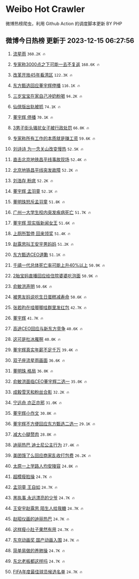 # Weibo Hot Crawler 



微博热榜爬虫，利用 Github Action 的调度脚本更新 BY PHP 


## 微博今日热榜 更新于 2023-12-15 06:27:56 
1. [流星雨](https://s.weibo.com/weibo?q=%E6%B5%81%E6%98%9F%E9%9B%A8&t=31&band_rank=1&Refer=top) `360.2K 🔥` 

1. [专家称3000点之下可能一去不复返](https://s.weibo.com/weibo?q=%23%E4%B8%93%E5%AE%B6%E7%A7%B03000%E7%82%B9%E4%B9%8B%E4%B8%8B%E5%8F%AF%E8%83%BD%E4%B8%80%E5%8E%BB%E4%B8%8D%E5%A4%8D%E8%BF%94%23&t=31&band_rank=2&Refer=top) `168.6K 🔥` 

1. [改革开放45年看湾区](https://s.weibo.com/weibo?q=%23%E6%94%B9%E9%9D%A9%E5%BC%80%E6%94%BE45%E5%B9%B4%E7%9C%8B%E6%B9%BE%E5%8C%BA%23&t=31&band_rank=3&Refer=top) `122.3K 🔥` 

1. [东方甄选回应董宇辉停播](https://s.weibo.com/weibo?q=%23%E4%B8%9C%E6%96%B9%E7%94%84%E9%80%89%E5%9B%9E%E5%BA%94%E8%91%A3%E5%AE%87%E8%BE%89%E5%81%9C%E6%92%AD%23&t=31&band_rank=4&Refer=top) `116.1K 🔥` 

1. [三岁宝宝在家自己冲奶粉喝](https://s.weibo.com/weibo?q=%23%E4%B8%89%E5%B2%81%E5%AE%9D%E5%AE%9D%E5%9C%A8%E5%AE%B6%E8%87%AA%E5%B7%B1%E5%86%B2%E5%A5%B6%E7%B2%89%E5%96%9D%23&t=31&band_rank=5&Refer=top) `94.2K 🔥` 

1. [仙侠版出轨被抓](https://s.weibo.com/weibo?q=%E4%BB%99%E4%BE%A0%E7%89%88%E5%87%BA%E8%BD%A8%E8%A2%AB%E6%8A%93&t=31&band_rank=6&Refer=top) `74.1K 🔥` 

1. [董宇辉 停播](https://s.weibo.com/weibo?q=%E8%91%A3%E5%AE%87%E8%BE%89%20%E5%81%9C%E6%92%AD&t=31&band_rank=7&Refer=top) `70.1K 🔥` 

1. [3男子街头骚扰女子被行政处罚](https://s.weibo.com/weibo?q=%233%E7%94%B7%E5%AD%90%E8%A1%97%E5%A4%B4%E9%AA%9A%E6%89%B0%E5%A5%B3%E5%AD%90%E8%A2%AB%E8%A1%8C%E6%94%BF%E5%A4%84%E7%BD%9A%23&t=31&band_rank=8&Refer=top) `66.0K 🔥` 

1. [专家称所有工作的本质就是赚工资](https://s.weibo.com/weibo?q=%23%E4%B8%93%E5%AE%B6%E7%A7%B0%E6%89%80%E6%9C%89%E5%B7%A5%E4%BD%9C%E7%9A%84%E6%9C%AC%E8%B4%A8%E5%B0%B1%E6%98%AF%E8%B5%9A%E5%B7%A5%E8%B5%84%23&t=31&band_rank=9&Refer=top) `59.6K 🔥` 

1. [刘诗诗 为一念关山改变慢热](https://s.weibo.com/weibo?q=%E5%88%98%E8%AF%97%E8%AF%97%20%E4%B8%BA%E4%B8%80%E5%BF%B5%E5%85%B3%E5%B1%B1%E6%94%B9%E5%8F%98%E6%85%A2%E7%83%AD&t=31&band_rank=10&Refer=top) `52.5K 🔥` 

1. [直击北京地铁昌平线事故现场](https://s.weibo.com/weibo?q=%23%E7%9B%B4%E5%87%BB%E5%8C%97%E4%BA%AC%E5%9C%B0%E9%93%81%E6%98%8C%E5%B9%B3%E7%BA%BF%E4%BA%8B%E6%95%85%E7%8E%B0%E5%9C%BA%23&t=31&band_rank=11&Refer=top) `52.4K 🔥` 

1. [北京地铁昌平线突发故障](https://s.weibo.com/weibo?q=%23%E5%8C%97%E4%BA%AC%E5%9C%B0%E9%93%81%E6%98%8C%E5%B9%B3%E7%BA%BF%E7%AA%81%E5%8F%91%E6%95%85%E9%9A%9C%23&t=31&band_rank=12&Refer=top) `52.2K 🔥` 

1. [刘浩存 粉底](https://s.weibo.com/weibo?q=%E5%88%98%E6%B5%A9%E5%AD%98%20%E7%B2%89%E5%BA%95&t=31&band_rank=13&Refer=top) `52.2K 🔥` 

1. [董宇辉 孟羽童](https://s.weibo.com/weibo?q=%E8%91%A3%E5%AE%87%E8%BE%89%20%E5%AD%9F%E7%BE%BD%E7%AB%A5&t=31&band_rank=14&Refer=top) `52.1K 🔥` 

1. [董明珠怒斥孟羽童](https://s.weibo.com/weibo?q=%23%E8%91%A3%E6%98%8E%E7%8F%A0%E6%80%92%E6%96%A5%E5%AD%9F%E7%BE%BD%E7%AB%A5%23&t=31&band_rank=15&Refer=top) `51.8K 🔥` 

1. [广州一大学生校内突发疾病死亡](https://s.weibo.com/weibo?q=%23%E5%B9%BF%E5%B7%9E%E4%B8%80%E5%A4%A7%E5%AD%A6%E7%94%9F%E6%A0%A1%E5%86%85%E7%AA%81%E5%8F%91%E7%96%BE%E7%97%85%E6%AD%BB%E4%BA%A1%23&t=31&band_rank=16&Refer=top) `51.7K 🔥` 

1. [董宇辉 现实版新闻女王](https://s.weibo.com/weibo?q=%E8%91%A3%E5%AE%87%E8%BE%89%20%E7%8E%B0%E5%AE%9E%E7%89%88%E6%96%B0%E9%97%BB%E5%A5%B3%E7%8E%8B&t=31&band_rank=17&Refer=top) `51.6K 🔥` 

1. [上厕所暂停 回来领奖](https://s.weibo.com/weibo?q=%E4%B8%8A%E5%8E%95%E6%89%80%E6%9A%82%E5%81%9C%20%E5%9B%9E%E6%9D%A5%E9%A2%86%E5%A5%96&t=31&band_rank=18&Refer=top) `51.4K 🔥` 

1. [赵露思叫王安宇男妈妈](https://s.weibo.com/weibo?q=%23%E8%B5%B5%E9%9C%B2%E6%80%9D%E5%8F%AB%E7%8E%8B%E5%AE%89%E5%AE%87%E7%94%B7%E5%A6%88%E5%A6%88%23&t=31&band_rank=19&Refer=top) `51.2K 🔥` 

1. [东方甄选CEO道歉](https://s.weibo.com/weibo?q=%23%E4%B8%9C%E6%96%B9%E7%94%84%E9%80%89CEO%E9%81%93%E6%AD%89%23&t=31&band_rank=20&Refer=top) `51.1K 🔥` 

1. [千禧一代总体死亡率可能上升40%以上](https://s.weibo.com/weibo?q=%23%E5%8D%83%E7%A6%A7%E4%B8%80%E4%BB%A3%E6%80%BB%E4%BD%93%E6%AD%BB%E4%BA%A1%E7%8E%87%E5%8F%AF%E8%83%BD%E4%B8%8A%E5%8D%8740%25%E4%BB%A5%E4%B8%8A%23&t=31&band_rank=21&Refer=top) `50.9K 🔥` 

1. [2胎宝妈直播回应给住院婆婆吃泡面](https://s.weibo.com/weibo?q=%232%E8%83%8E%E5%AE%9D%E5%A6%88%E7%9B%B4%E6%92%AD%E5%9B%9E%E5%BA%94%E7%BB%99%E4%BD%8F%E9%99%A2%E5%A9%86%E5%A9%86%E5%90%83%E6%B3%A1%E9%9D%A2%23&t=31&band_rank=22&Refer=top) `50.9K 🔥` 

1. [俞敏洪声明](https://s.weibo.com/weibo?q=%23%E4%BF%9E%E6%95%8F%E6%B4%AA%E5%A3%B0%E6%98%8E%23&t=31&band_rank=23&Refer=top) `50.6K 🔥` 

1. [被男友妈说吃生日蛋糕减寿命](https://s.weibo.com/weibo?q=%23%E8%A2%AB%E7%94%B7%E5%8F%8B%E5%A6%88%E8%AF%B4%E5%90%83%E7%94%9F%E6%97%A5%E8%9B%8B%E7%B3%95%E5%87%8F%E5%AF%BF%E5%91%BD%23&t=31&band_rank=24&Refer=top) `50.6K 🔥` 

1. [张若昀在哇唧唧哇群里发红包](https://s.weibo.com/weibo?q=%23%E5%BC%A0%E8%8B%A5%E6%98%80%E5%9C%A8%E5%93%87%E5%94%A7%E5%94%A7%E5%93%87%E7%BE%A4%E9%87%8C%E5%8F%91%E7%BA%A2%E5%8C%85%23&t=31&band_rank=25&Refer=top) `42.7K 🔥` 

1. [董宇辉](https://s.weibo.com/weibo?q=%E8%91%A3%E5%AE%87%E8%BE%89&t=31&band_rank=26&Refer=top) `41.7K 🔥` 

1. [高途CEO回应与新东方竞争](https://s.weibo.com/weibo?q=%23%E9%AB%98%E9%80%94CEO%E5%9B%9E%E5%BA%94%E4%B8%8E%E6%96%B0%E4%B8%9C%E6%96%B9%E7%AB%9E%E4%BA%89%23&t=31&band_rank=27&Refer=top) `40.6K 🔥` 

1. [这可是杜冰雁啊](https://s.weibo.com/weibo?q=%E8%BF%99%E5%8F%AF%E6%98%AF%E6%9D%9C%E5%86%B0%E9%9B%81%E5%95%8A&t=31&band_rank=28&Refer=top) `40.0K 🔥` 

1. [董宇辉真实年薪不足千万](https://s.weibo.com/weibo?q=%23%E8%91%A3%E5%AE%87%E8%BE%89%E7%9C%9F%E5%AE%9E%E5%B9%B4%E8%96%AA%E4%B8%8D%E8%B6%B3%E5%8D%83%E4%B8%87%23&t=31&band_rank=29&Refer=top) `39.4K 🔥` 

1. [双子座流星雨画面](https://s.weibo.com/weibo?q=%23%E5%8F%8C%E5%AD%90%E5%BA%A7%E6%B5%81%E6%98%9F%E9%9B%A8%E7%94%BB%E9%9D%A2%23&t=31&band_rank=30&Refer=top) `36.6K 🔥` 

1. [董明珠 格局](https://s.weibo.com/weibo?q=%E8%91%A3%E6%98%8E%E7%8F%A0%20%E6%A0%BC%E5%B1%80&t=31&band_rank=31&Refer=top) `36.0K 🔥` 

1. [俞敏洪面临CEO董宇辉二选一](https://s.weibo.com/weibo?q=%23%E4%BF%9E%E6%95%8F%E6%B4%AA%E9%9D%A2%E4%B8%B4CEO%E8%91%A3%E5%AE%87%E8%BE%89%E4%BA%8C%E9%80%89%E4%B8%80%23&t=31&band_rank=32&Refer=top) `35.0K 🔥` 

1. [成毅雪天和粉丝合影](https://s.weibo.com/weibo?q=%23%E6%88%90%E6%AF%85%E9%9B%AA%E5%A4%A9%E5%92%8C%E7%B2%89%E4%B8%9D%E5%90%88%E5%BD%B1%23&t=31&band_rank=33&Refer=top) `32.2K 🔥` 

1. [宁远舟 亦正亦邪](https://s.weibo.com/weibo?q=%E5%AE%81%E8%BF%9C%E8%88%9F%20%E4%BA%A6%E6%AD%A3%E4%BA%A6%E9%82%AA&t=31&band_rank=34&Refer=top) `31.0K 🔥` 

1. [董宇辉小作文](https://s.weibo.com/weibo?q=%E8%91%A3%E5%AE%87%E8%BE%89%E5%B0%8F%E4%BD%9C%E6%96%87&t=31&band_rank=35&Refer=top) `30.8K 🔥` 

1. [董宇辉不方便回应东方甄选二选一](https://s.weibo.com/weibo?q=%23%E8%91%A3%E5%AE%87%E8%BE%89%E4%B8%8D%E6%96%B9%E4%BE%BF%E5%9B%9E%E5%BA%94%E4%B8%9C%E6%96%B9%E7%94%84%E9%80%89%E4%BA%8C%E9%80%89%E4%B8%80%23&t=31&band_rank=36&Refer=top) `29.1K 🔥` 

1. [减大小腿赘肉](https://s.weibo.com/weibo?q=%E5%87%8F%E5%A4%A7%E5%B0%8F%E8%85%BF%E8%B5%98%E8%82%89&t=31&band_rank=37&Refer=top) `28.8K 🔥` 

1. [迪丽热巴 迪士尼公主行为](https://s.weibo.com/weibo?q=%E8%BF%AA%E4%B8%BD%E7%83%AD%E5%B7%B4%20%E8%BF%AA%E5%A3%AB%E5%B0%BC%E5%85%AC%E4%B8%BB%E8%A1%8C%E4%B8%BA&t=31&band_rank=38&Refer=top) `27.4K 🔥` 

1. [美团饿了么回应商家乱收打包费](https://s.weibo.com/weibo?q=%23%E7%BE%8E%E5%9B%A2%E9%A5%BF%E4%BA%86%E4%B9%88%E5%9B%9E%E5%BA%94%E5%95%86%E5%AE%B6%E4%B9%B1%E6%94%B6%E6%89%93%E5%8C%85%E8%B4%B9%23&t=31&band_rank=39&Refer=top) `26.2K 🔥` 

1. [太原一上学路人均安陵容](https://s.weibo.com/weibo?q=%23%E5%A4%AA%E5%8E%9F%E4%B8%80%E4%B8%8A%E5%AD%A6%E8%B7%AF%E4%BA%BA%E5%9D%87%E5%AE%89%E9%99%B5%E5%AE%B9%23&t=31&band_rank=40&Refer=top) `24.8K 🔥` 

1. [超模瘦脸操](https://s.weibo.com/weibo?q=%E8%B6%85%E6%A8%A1%E7%98%A6%E8%84%B8%E6%93%8D&t=31&band_rank=41&Refer=top) `24.7K 🔥` 

1. [孟羽童 王自如](https://s.weibo.com/weibo?q=%E5%AD%9F%E7%BE%BD%E7%AB%A5%20%E7%8E%8B%E8%87%AA%E5%A6%82&t=31&band_rank=42&Refer=top) `24.7K 🔥` 

1. [黑执事 永远漂亮的少爷](https://s.weibo.com/weibo?q=%E9%BB%91%E6%89%A7%E4%BA%8B%20%E6%B0%B8%E8%BF%9C%E6%BC%82%E4%BA%AE%E7%9A%84%E5%B0%91%E7%88%B7&t=31&band_rank=43&Refer=top) `24.7K 🔥` 

1. [王安宇赵露思 陌生人给我糖](https://s.weibo.com/weibo?q=%E7%8E%8B%E5%AE%89%E5%AE%87%E8%B5%B5%E9%9C%B2%E6%80%9D%20%E9%99%8C%E7%94%9F%E4%BA%BA%E7%BB%99%E6%88%91%E7%B3%96&t=31&band_rank=44&Refer=top) `24.7K 🔥` 

1. [赵昭仪画的迪丽热巴](https://s.weibo.com/weibo?q=%23%E8%B5%B5%E6%98%AD%E4%BB%AA%E7%94%BB%E7%9A%84%E8%BF%AA%E4%B8%BD%E7%83%AD%E5%B7%B4%23&t=31&band_rank=45&Refer=top) `24.7K 🔥` 

1. [这样瘦小肚子果然有用](https://s.weibo.com/weibo?q=%E8%BF%99%E6%A0%B7%E7%98%A6%E5%B0%8F%E8%82%9A%E5%AD%90%E6%9E%9C%E7%84%B6%E6%9C%89%E7%94%A8&t=31&band_rank=46&Refer=top) `24.7K 🔥` 

1. [东京动画奖 国产动画入围](https://s.weibo.com/weibo?q=%E4%B8%9C%E4%BA%AC%E5%8A%A8%E7%94%BB%E5%A5%96%20%E5%9B%BD%E4%BA%A7%E5%8A%A8%E7%94%BB%E5%85%A5%E5%9B%B4&t=31&band_rank=47&Refer=top) `24.7K 🔥` 

1. [简单易做的养肺操](https://s.weibo.com/weibo?q=%23%E7%AE%80%E5%8D%95%E6%98%93%E5%81%9A%E7%9A%84%E5%85%BB%E8%82%BA%E6%93%8D%23&t=31&band_rank=48&Refer=top) `24.7K 🔥` 

1. [东北老板都这样吗](https://s.weibo.com/weibo?q=%E4%B8%9C%E5%8C%97%E8%80%81%E6%9D%BF%E9%83%BD%E8%BF%99%E6%A0%B7%E5%90%97&t=31&band_rank=49&Refer=top) `24.7K 🔥` 

1. [FIFA年度最佳球员候选名单](https://s.weibo.com/weibo?q=%23FIFA%E5%B9%B4%E5%BA%A6%E6%9C%80%E4%BD%B3%E7%90%83%E5%91%98%E5%80%99%E9%80%89%E5%90%8D%E5%8D%95%23&t=31&band_rank=50&Refer=top) `24.7K 🔥` 

